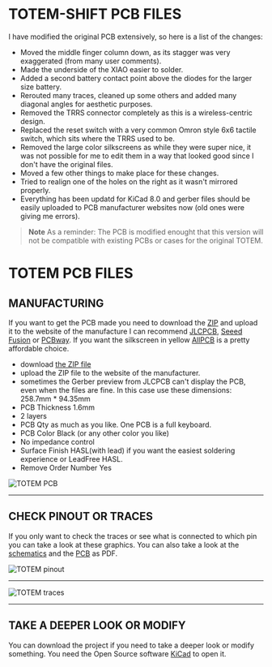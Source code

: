 # TOTEM-SHIFT PCB FILES

I have modified the original PCB extensively, so here is a list of the changes:
- Moved the middle finger column down, as its stagger was very exaggerated (from many user comments).
- Made the underside of the XIAO easier to solder.
- Added a second battery contact point above the diodes for the larger size battery.
- Rerouted many traces, cleaned up some others and added many diagonal angles for aesthetic purposes.
- Removed the TRRS connector completely as this is a wireless-centric design.
- Replaced the reset switch with a very common Omron style 6x6 tactile switch, which sits where the TRRS used to be.
- Removed the large color silkscreens as while they were super nice, it was not possible for me to edit them in a way that looked good since I don't have the original files.
- Moved a few other things to make place for these changes.
- Tried to realign one of the holes on the right as it wasn't mirrored properly.
- Everything has been updatd for KiCad 8.0 and gerber files should be easily uploaded to PCB manufacturer websites now (old ones were giving me errors).

> **Note**
> As a reminder: The PCB is modified enought that this version will not be compatible with existing PCBs or cases for the original TOTEM.

# TOTEM PCB FILES

## MANUFACTURING
If you want to get the PCB made you need to download the [ZIP](/PCB/totem_0-3/totem_0-3_gerbers.zip/) and upload it to the website of the manufacture 
I can recommend [JLCPCB](https://jlcpcb.com/), [Seeed Fusion](https://www.seeedstudio.com/fusion_pcb.html) or [PCBway](https://www.pcbway.com/).
If you want the silkscreen in yellow [AllPCB](https://www.allpcb.com/online_pcb_quote_new.html) is a pretty affordable choice.

- download [the ZIP file](/PCB/totem_0-3/totem_0-3_gerbers.zip/)
- upload the ZIP file to the website of the manufacturer.
- sometimes the Gerber preview from JLCPCB can't display the PCB, even when the files are fine. In this case use these dimensions: 258.7mm * 94.35mm
- PCB Thickness 1.6mm
- 2 layers
- PCB Qty as much as you like. One PCB is a full keyboard.
- PCB Color Black (or any other color you like)
- No impedance control
- Surface Finish HASL(with lead) if you want the easiest soldering experience or LeadFree HASL.
- Remove Order Number Yes

![TOTEM PCB](/docs/images/TOTEM_pcb.png)

***

## CHECK PINOUT OR TRACES

If you only want to check the traces or see what is connected to which pin you can take a look at these graphics.
You can also take a look at the [schematics](TOTEM_0-3_schematics.pdf) and the [PCB](TOTEM_0-3_PCB.pdf) as PDF.

![TOTEM pinout](/docs/images/TOTEM_pinout.png)

***

![TOTEM traces](/docs/images/TOTEM_traces.svg)

***

## TAKE A DEEPER LOOK OR MODIFY 

You can download the project if you need to take a deeper look or modify something. You need the Open Source software [KiCad](https://www.kicad.org/) to open it.
